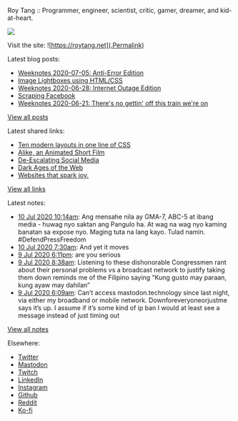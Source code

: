 Roy Tang :: Programmer, engineer, scientist, critic, gamer, dreamer, and kid-at-heart.

![](https://roytang.net/img/profile.jpg)

Visit the site: ![https://roytang.net](.Permalink)

Latest blog posts:
    

- [Weeknotes 2020-07-05: Anti-Error Edition](https://roytang.net/2020/07/weeknotes-07-05/)
- [Image Lightboxes using HTML/CSS](https://roytang.net/2020/07/image-lightboxes-using-html/css/)
- [Weeknotes 2020-06-28: Internet Outage Edition](https://roytang.net/2020/06/weeknotes-06-28/)
- [Scraping Facebook](https://roytang.net/2020/06/scraping-facebook/)
- [Weeknotes 2020-06-21: There&#39;s no gettin&#39; off this train we&#39;re on](https://roytang.net/2020/06/weeknotes-06-21/)

[View all posts](https://roytang.net/blog)

Latest shared links:
    

- [Ten modern layouts in one line of CSS](https://roytang.net/2020/07/ten-modern-layouts-in-one-line-of-css/)
- [Alike, an Animated Short Film](https://roytang.net/2020/07/alike-an-animated-short-film/)
- [De-Escalating Social Media](https://roytang.net/2020/07/de-escalating-social-media/)
- [Dark Ages of the Web](https://roytang.net/2020/07/dark-ages-of-the-web/)
- [Websites that spark joy.](https://roytang.net/2020/07/websites-that-spark-joy/)

[View all links](https://roytang.net/links)

Latest notes:
    

- [10 Jul 2020 10:14am](https://roytang.net/2020/07/1281532170788429825/): Ang mensahe nila ay GMA-7, ABC-5 at ibang media - huwag nyo saktan ang Pangulo ha. At wag na wag nyo kaming banatan sa expose nyo. Maging tuta na lang kayo. Tulad namin. #DefendPressFreedom
- [10 Jul 2020 7:30am](https://roytang.net/2020/07/1281491013878468608/): And yet it moves
- [9 Jul 2020 6:11pm](https://roytang.net/2020/07/1281289961447124994/): are you serious
- [9 Jul 2020 8:38am](https://roytang.net/2020/07/1281145691880878081/): Listening to these dishonorable Congressmen rant about their personal problems vs a broadcast network to justify taking them down reminds me of the Filipino saying &ldquo;Kung gusto may paraan, kung ayaw may dahilan&rdquo;
- [9 Jul 2020 6:09am](https://roytang.net/2020/07/0f0e7126893e7fc999f53de315f79249/): Can&rsquo;t access mastodon.technology since last night, via either my broadband or mobile network. Downforeveryoneorjustme says it&rsquo;s up. I assume if it&rsquo;s some kind of ip ban I would at least see a message instead of just timing out

[View all notes](https://roytang.net/notes)

Elsewhere:

- [Twitter](https://twitter.com/roytang)
- [Mastodon](https://mastodon.technology/@roytang)
- [Twitch](https://twitch.tv/twitchyroy)
- [LinkedIn](https://www.linkedin.com/in/roytang)
- [Instagram](https://instagram.com/roytang0400)
- [Github](https://github.com/roytang)
- [Reddit](https://reddit.com/u/hungryroy)
- [Ko-fi](https://ko-fi.com/roytang)